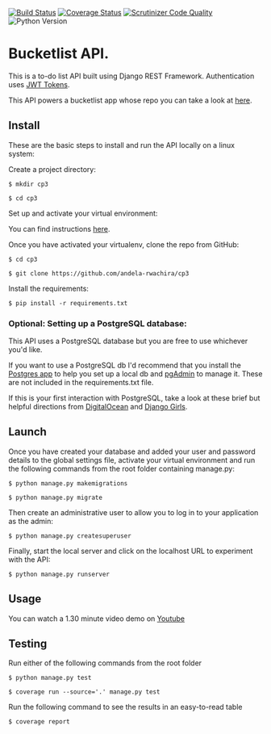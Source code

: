 [![Build Status](https://travis-ci.org/andela-rwachira/cp3.svg?branch=develop)](https://travis-ci.org/andela-rwachira/cp3)
[![Coverage Status](https://coveralls.io/repos/github/andela-rwachira/cp3/badge.svg?branch=develop)](https://coveralls.io/github/andela-rwachira/cp3?branch=develop)
[![Scrutinizer Code Quality](https://scrutinizer-ci.com/g/andela-rwachira/cp3/badges/quality-score.png?b=develop)](https://scrutinizer-ci.com/g/andela-rwachira/cp3/?branch=develop)
![Python Version](https://img.shields.io/badge/python-3.5-brightgreen.svg)

# Bucketlist API. 

This is a to-do list API built using Django REST Framework. Authentication uses [JWT Tokens](https://jwt.io/introduction/).

This API powers a bucketlist app whose repo you can take a look at [here](https://github.com/andela-rwachira/bucket-app/).

## Install

These are the basic steps to install and run the API locally on a linux system:

Create a project directory:
```
$ mkdir cp3

$ cd cp3
```

Set up and activate your virtual environment:

You can find instructions [here](http://docs.python-guide.org/en/latest/dev/virtualenvs/).

Once you have activated your virtualenv, clone the repo from GitHub:
```
$ cd cp3

$ git clone https://github.com/andela-rwachira/cp3
```

Install the requirements:
```
$ pip install -r requirements.txt
```

### Optional: Setting up a PostgreSQL database:

This API uses a PostgreSQL database but you are free to use whichever you'd like. 

If you want to use a PostgreSQL db I'd recommend that you install the [Postgres app](http://postgresapp.com/) to help you set up a local db and [pgAdmin](https://www.pgadmin.org/download/) to manage it. These are not included in the requirements.txt file. 

If this is your first interaction with PostgreSQL, take a look at these brief but helpful directions from [DigitalOcean](https://www.digitalocean.com/community/tutorials/how-to-use-postgresql-with-your-django-application-on-ubuntu-14-04) and [Django Girls](https://djangogirls.gitbooks.io/django-girls-tutorial-extensions/content/optional_postgresql_installation/).

## Launch

Once you have created your database and added your user and password details to the global settings file, activate your virtual environment and run the following commands from the root folder containing manage.py:
```
$ python manage.py makemigrations

$ python manage.py migrate
```

Then create an administrative user to allow you to log in to your application as the admin:
```
$ python manage.py createsuperuser
```

Finally, start the local server and click on the localhost URL to experiment with the API:
```
$ python manage.py runserver
``` 

## Usage

You can watch a 1.30 minute video demo on [Youtube](https://youtu.be/RQAW0YGOEts)

## Testing

Run either of the following commands from the root folder
```
$ python manage.py test

$ coverage run --source='.' manage.py test
```

Run the following command to see the results in an easy-to-read table 
```
$ coverage report
```
